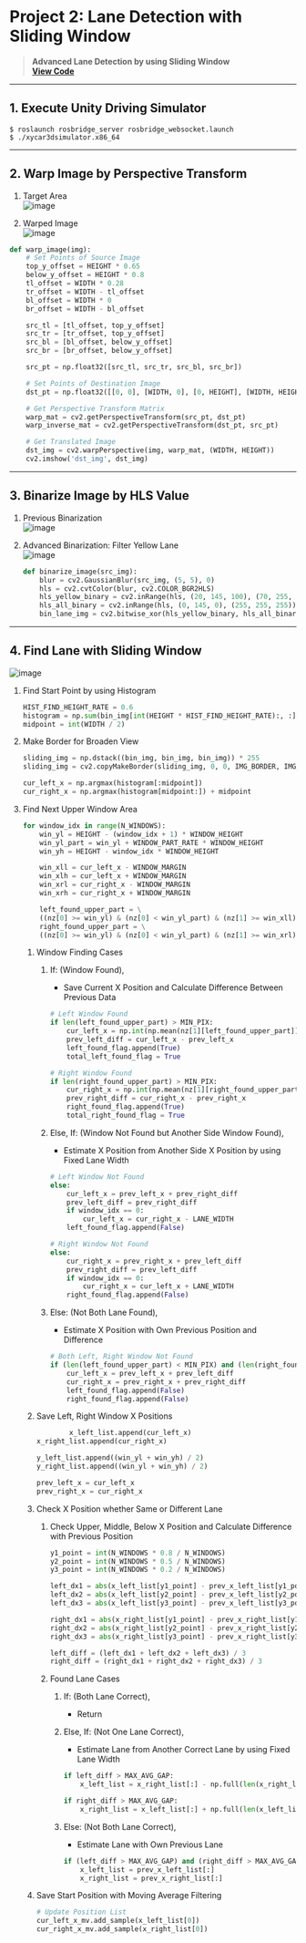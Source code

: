 # Project 2: Lane Detection with Sliding Window
> <b>Advanced Lane Detection by using Sliding Window</b>  
> [**View Code**](https://github.com/HoyeonYu/ROS_Study/blob/master/Project/Project_2_SlidingWindow.py)

---

## 1. Execute Unity Driving Simulator
```
$ roslaunch rosbridge_server rosbridge_websocket.launch
$ ./xycar3dsimulator.x86_64
```

---
## 2. Warp Image by Perspective Transform
1. Target Area  
	![image](https://user-images.githubusercontent.com/53277342/161211979-2a60acac-2193-43a6-9269-0cb0acd76d5f.png)  

2. Warped Image  
	![image](https://user-images.githubusercontent.com/53277342/161212031-3a1ea87f-522a-4428-9cb3-d0c6b99cd7a2.png)  

```python
def warp_image(img):
	# Set Points of Source Image 
	top_y_offset = HEIGHT * 0.65
	below_y_offset = HEIGHT * 0.8
	tl_offset = WIDTH * 0.28
	tr_offset = WIDTH - tl_offset
	bl_offset = WIDTH * 0
	br_offset = WIDTH - bl_offset

	src_tl = [tl_offset, top_y_offset]
	src_tr = [tr_offset, top_y_offset]
	src_bl = [bl_offset, below_y_offset]
	src_br = [br_offset, below_y_offset]

	src_pt = np.float32([src_tl, src_tr, src_bl, src_br])

	# Set Points of Destination Image
	dst_pt = np.float32([[0, 0], [WIDTH, 0], [0, HEIGHT], [WIDTH, HEIGHT]])

	# Get Perspective Transform Matrix
	warp_mat = cv2.getPerspectiveTransform(src_pt, dst_pt)
	warp_inverse_mat = cv2.getPerspectiveTransform(dst_pt, src_pt)

	# Get Translated Image
	dst_img = cv2.warpPerspective(img, warp_mat, (WIDTH, HEIGHT))
	cv2.imshow('dst_img', dst_img)
```

---
## 3. Binarize Image by HLS Value
1. Previous Binarization  
![image](https://user-images.githubusercontent.com/53277342/161212773-84680820-044e-4aff-b348-ddb277b3fcf9.png)  

2. Advanced Binarization: Filter Yellow Lane  
![image](https://user-images.githubusercontent.com/53277342/161212801-24975a69-6b25-400d-8809-f0a59e919bf4.png)

	```python
	def binarize_image(src_img):
		blur = cv2.GaussianBlur(src_img, (5, 5), 0)
		hls = cv2.cvtColor(blur, cv2.COLOR_BGR2HLS)
		hls_yellow_binary = cv2.inRange(hls, (20, 145, 100), (70, 255, 255))
		hls_all_binary = cv2.inRange(hls, (0, 145, 0), (255, 255, 255))
		bin_lane_img = cv2.bitwise_xor(hls_yellow_binary, hls_all_binary)
	```

---
## 4. Find Lane with Sliding Window
![image](https://user-images.githubusercontent.com/53277342/161215195-a1725871-68e9-496d-8a34-d5c7468d8fef.png)

1. Find Start Point by using Histogram
	```python
	HIST_FIND_HEIGHT_RATE = 0.6
	histogram = np.sum(bin_img[int(HEIGHT * HIST_FIND_HEIGHT_RATE):, :], axis=0)
	midpoint = int(WIDTH / 2)
	```

2. Make Border for Broaden View
	```python
	sliding_img = np.dstack((bin_img, bin_img, bin_img)) * 255
	sliding_img = cv2.copyMakeBorder(sliding_img, 0, 0, IMG_BORDER, IMG_BORDER, cv2.BORDER_CONSTANT, cv2.BORDER_CONSTANT)

	cur_left_x = np.argmax(histogram[:midpoint])
	cur_right_x = np.argmax(histogram[midpoint:]) + midpoint
	```

3. Find Next Upper Window Area
	```python
	for window_idx in range(N_WINDOWS):
		win_yl = HEIGHT - (window_idx + 1) * WINDOW_HEIGHT
		win_yl_part = win_yl + WINDOW_PART_RATE * WINDOW_HEIGHT
		win_yh = HEIGHT - window_idx * WINDOW_HEIGHT

		win_xll = cur_left_x - WINDOW_MARGIN
		win_xlh = cur_left_x + WINDOW_MARGIN
		win_xrl = cur_right_x - WINDOW_MARGIN
		win_xrh = cur_right_x + WINDOW_MARGIN

		left_found_upper_part = \
		((nz[0] >= win_yl) & (nz[0] < win_yl_part) & (nz[1] >= win_xll) & (nz[1] < win_xlh)).nonzero()[0]
		right_found_upper_part = \
		((nz[0] >= win_yl) & (nz[0] < win_yl_part) & (nz[1] >= win_xrl) & (nz[1] < win_xrh)).nonzero()[0]

	```
	1. Window Finding Cases
		1. If: (Window Found),  
			- Save Current X Position and Calculate Difference Between Previous Data   

			```python
			# Left Window Found
			if len(left_found_upper_part) > MIN_PIX:
				cur_left_x = np.int(np.mean(nz[1][left_found_upper_part]))
				prev_left_diff = cur_left_x - prev_left_x
				left_found_flag.append(True)
				total_left_found_flag = True
			```

			```python
			# Right Window Found
			if len(right_found_upper_part) > MIN_PIX:
				cur_right_x = np.int(np.mean(nz[1][right_found_upper_part]))
				prev_right_diff = cur_right_x - prev_right_x
				right_found_flag.append(True)
				total_right_found_flag = True
			```

		2. Else, If: (Window Not Found but Another Side Window Found),  
			- Estimate X Position from Another Side X Position by using Fixed Lane Width  

			```python
			# Left Window Not Found
			else:
				cur_left_x = prev_left_x + prev_right_diff
				prev_left_diff = prev_right_diff
				if window_idx == 0:
					cur_left_x = cur_right_x - LANE_WIDTH
				left_found_flag.append(False)
			```

			```python
			# Right Window Not Found
			else:
				cur_right_x = prev_right_x + prev_left_diff
				prev_right_diff = prev_left_diff
				if window_idx == 0:
					cur_right_x = cur_left_x + LANE_WIDTH
				right_found_flag.append(False)
			```

		3. Else: (Not Both Lane Found),  
			- Estimate X Position with Own Previous Position and Difference  
			
			```python
			# Both Left, Right Window Not Found
			if (len(left_found_upper_part) < MIN_PIX) and (len(right_found_upper_part) < MIN_PIX):
				cur_left_x = prev_left_x + prev_left_diff
				cur_right_x = prev_right_x + prev_right_diff
				left_found_flag.append(False)
				right_found_flag.append(False)
			```

	2. Save Left, Right Window X Positions  
		```python
		        x_left_list.append(cur_left_x)
        x_right_list.append(cur_right_x)

        y_left_list.append((win_yl + win_yh) / 2)
        y_right_list.append((win_yl + win_yh) / 2)

        prev_left_x = cur_left_x
        prev_right_x = cur_right_x
		```
	
	3. Check X Position whether Same or Different Lane
		1. Check Upper, Middle, Below X Position and Calculate Difference with Previous Position
			```python
			y1_point = int(N_WINDOWS * 0.8 / N_WINDOWS)
			y2_point = int(N_WINDOWS * 0.5 / N_WINDOWS)
			y3_point = int(N_WINDOWS * 0.2 / N_WINDOWS)

			left_dx1 = abs(x_left_list[y1_point] - prev_x_left_list[y1_point])
			left_dx2 = abs(x_left_list[y2_point] - prev_x_left_list[y2_point])
			left_dx3 = abs(x_left_list[y3_point] - prev_x_left_list[y3_point])

			right_dx1 = abs(x_right_list[y1_point] - prev_x_right_list[y1_point])
			right_dx2 = abs(x_right_list[y2_point] - prev_x_right_list[y2_point])
			right_dx3 = abs(x_right_list[y3_point] - prev_x_right_list[y3_point])
			
			left_diff = (left_dx1 + left_dx2 + left_dx3) / 3
  			right_diff = (right_dx1 + right_dx2 + right_dx3) / 3
			```
		
		2. Found Lane Cases
			1. If: (Both Lane Correct),  
				- Return
				
			2. Else, If: (Not One Lane Correct),  
				- Estimate Lane from Another Correct Lane by using Fixed Lane Width  
				
				```python
				if left_diff > MAX_AVG_GAP:
					x_left_list = x_right_list[:] - np.full(len(x_right_list), LANE_WIDTH)

				if right_diff > MAX_AVG_GAP:
					x_right_list = x_left_list[:] + np.full(len(x_left_list), LANE_WIDTH)

				```
			3. Else: (Not Both Lane Correct),
				- Estimate Lane with Own Previous Lane
				```python
				if (left_diff > MAX_AVG_GAP) and (right_diff > MAX_AVG_GAP):
					x_left_list = prev_x_left_list[:]
					x_right_list = prev_x_right_list[:]
				```
	
	4. Save Start Position with Moving Average Filtering
		```python
		# Update Position List
		cur_left_x_mv.add_sample(x_left_list[0])
		cur_right_x_mv.add_sample(x_right_list[0])
		```

	
	
	
	
	
	
	
